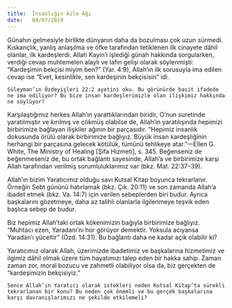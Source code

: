 ```yaml
---
title:  İnsanlığın Aile Ağı
date:   04/07/2019
---
```


Günahın gelmesiyle birlikte dünyanın daha da bozulması çok uzun sürmedi. Kıskançlık, yanlış anlaşılma ve öfke tarafından tetiklenen ilk cinayete dâhil olanlar, ilk kardeşlerdi. Allah Kayin’i işlediği günah hakkında sorgularken, verdiği cevap muhtemelen alaylı ve lafın gelişi olarak söylenmişti: “Kardeşimin bekçisi miyim ben?” (Yar. 4:9), Allah’ın ilk sorusuyla ima edilen cevap ise “Evet, kesinlikle, sen kardeşinin bekçisisin” idi.

`Süleyman’ın Özdeyişleri 22:2 ayetini oku. Bu görünürde basit ifadede ne ima ediliyor? Bu bize insan kardeşlerimizle olan ilişkimiz hakkında ne söylüyor?`

Karşılaştığımız herkes Allah’ın yarattıklarından biridir, O’nun suretinde yaratılmıştır ve kırılmış ve çökmüş olabilse de, Allah’ın yaratılışında hepimizi birbirimize bağlayan ilişkiler ağının bir parçasıdır. “Hepimiz insanlık dokusunda örülü olarak birbirimize bağlıyız. Büyük insan kardeşliğinin herhangi bir parçasına gelecek kötülük, tümünü tehlikeye atar.”—Ellen G. White, The Ministry of Healing [Şifa Hizmeti], s. 345. Beğenseniz de beğenmeseniz de, bu ortak bağlantı sayesinde, Allah’a ve birbirimize karşı Allah tarafından verilmiş sorumluluklarımız var (bkz. Mat. 22:37–39).

Allah’ın bizim Yaratıcımız olduğu savı Kutsal Kitap boyunca tekrarlanır. Örneğin Sebt gününü hatırlamak (bkz. Çık. 20:11) ve son zamanda Allah’a ibadet etmek (bkz. Va. 14:7) için verilen sebeplerden biri budur. Ayrıca başkalarını gözetmeye, daha az talihli olanlarla ilgilenmeye teşvik eden başlıca sebep de budur.

Biz hepimiz Allah’taki ortak kökenimizin bağıyla birbirimize bağlıyız. “Muhtacı ezen, Yaradanı’nı hor görüyor demektir. Yoksula acıyansa Yaradan’ı yüceltir” (Özd. 14:31). Bu bağlantı daha ne kadar açık olabilir ki?

Yaratıcımız olarak Allah, üzerimizde ibadetimiz ve başkalarına hizmetimiz ve ilgimiz dâhil olmak üzere tüm hayatımızı talep eden bir hakka sahip. Zaman zaman zor, moral bozucu ve zahmetli olabiliyor olsa da, biz gerçekten de “kardeşimizin bekçisiyiz.” 

`Sence Allah’ın Yaratıcı olarak istekleri neden Kutsal Kitap’ta sürekli tekrarlanan bir konu? Bu neden çok önemli ve bu gerçek başkalarına karşı davranışlarımızı ne şekilde etkilemeli?`